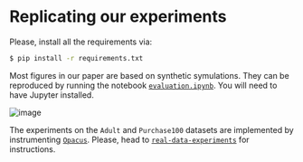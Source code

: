 # Replicating our experiments

Please, install all the requirements via:

```bash
$ pip install -r requirements.txt
```

Most figures in our paper are based on synthetic symulations. They can be reproduced by running the notebook [`evaluation.ipynb`](submission-code/evaluation.ipynb).
You will need to have Jupyter installed.

![image](https://github.com/microsoft/dpsgd-calculator/assets/2278118/f22f8cd2-9b7d-4e9c-a1ad-3f9492c75d9e)


The experiments on the `Adult` and `Purchase100` datasets are implemented by instrumenting [`Opacus`](https://github.com/pytorch/opacus).
Please, head to [`real-data-experiments`](/submission-code/real-data-experiments) for instructions.

